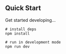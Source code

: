 ## Quick Start

Get started developing...

```shell
# install deps
npm install

# run in development mode
npm run dev



